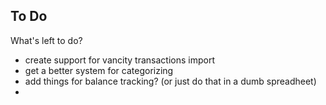 To Do
---
What's left to do?

- create support for vancity transactions import
- get a better system for categorizing
- add things for balance tracking? (or just do that in a dumb spreadheet)
- 